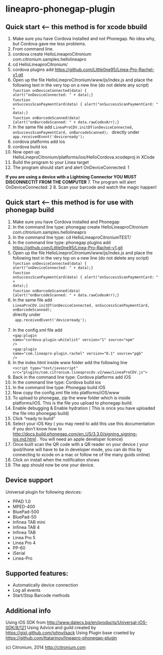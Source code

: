 lineapro-phonegap-plugin
========================

## Quick start <-- this method is for xcode bbuild
1. Make sure you have Cordova installed and not Phonegap.  No idea why, but Cordova gave me less problems.<br>
2. From command line.<br>
3. cordova create HelloLineaproCitronium com.citronium.samples.hellolineapro<br>
4. cd HelloLineaproCitronium/<br>
5. cordova plugins add https://github.com/Little0ne95/Linea-Pro-Rachel-v1.git<br>
6. Open up the file HelloLineproCitronium/www/js/index.js and place the following text in the very top on a new line (do not delete any script)<br><code>function onDeviceConnected(data) { alert("onDeviceConnected: " + data);}</code> <br><code>function onSuccessScanPaymentCard(data) { alert("onSuccessScanPaymentCard: " + data);}</code><br><code>function onBarcodeScanned(data) {alert("onBarcodeScanned: " + data.rawCodesArr);}</code><br>
7. In the same file add <code>LineaProCDV.initDT(onDeviceConnected, onSuccessScanPaymentCard, onBarcodeScanned); </code> directly under <code> app.receivedEvent('deviceready');</code><br>
8. cordova platforms add ios<br>
9. cordova build ios<br>
10. Now open up HelloLineproCitronium/platforms/ios/HelloCordova.xcodeproj in XCode<br>
11. Build the program to your Linea target<br>
12. The program should start and alert OnDeviceConnected: 1<br>

**If you are using a device with a Lightning Connector YOU MUST DISCONNECTIT FROM THE COMPUTER**
7. The program will alert OnDeviceConnected: 2
8. Scan your barcode and watch the magic happen!

## Quick start <-- this method is for use with phonegap build<br>
1.	Make sure you have Cordova installed and Phonegap<br>
2.	In the command line type: phonegap create HelloLineaproCitronium com.citronium.samples.hellolineapro<br>
3.	In the command line type:  cd HelloLineaproCitroniumTEST/<br>
4.	In the command line type:  phonegap  plugins add https://github.com/Little0ne95/Linea-Pro-Rachel-v1.git<br>
5.	Open up the file HelloLineproCitronium/www/js/index.js and place the following text in the very top on a new line (do not delete any script)<br>
<code>function onDeviceConnected(data) { alert("onDeviceConnected: " + data);} </code><br>
<code>function onSuccessScanPaymentCard(data) { alert("onSuccessScanPaymentCard: " + data);}</code><br>
<code>function onBarcodeScanned(data) {alert("onBarcodeScanned: " + data.rawCodesArr);}</code><br>
6.	In the same file add <br>
<code>LineaProCDV.initDT(onDeviceConnected, onSuccessScanPaymentCard, onBarcodeScanned);</code>  
directly under <br>
<code> app.receivedEvent('deviceready'); </code><br>
7.	In the config.xml file add<br>
<code><</code><code>gap:plugin name="cordova-plugin-whitelist" version="1" source="npm" /></code><br>
<code><</code><code>gap:plugin name="com.lineapro-plugin.rachel" version="0.1" source="pgb" /></code><br>
8.	In the index.html inside www folder add the following line<br>
<code><</code><code>script type="text/javascript" src="plugins/com.citronium.lineaprocdv.v2/www/LineaProCDV.js"></script></code><br>
9.	Back in the command line type: Cordova platforms add iOS<br>
10.	In the command line type: Cordova  build ios<br>
11.	In the command line type:  Phonegap build iOS<br>
12.	Now copy the config.xml file into platforms/iOS/www<br>
13.	To upload to phonegap, zip the www folder  which is inside platforms/iOS. This is the file you upload to phonegap build.<br>
14.	Enable debugging & Enable hydration ( This is once you have uploaded the file into phonegap build)<br>
15.	Click “ready to build”<br>
16.	Select your iOS Key ( you may need to  add this use this documentation if you don’t know how to http://docs.build.phonegap.com/en_US/3.3.0/signing_signing-ios.md.html . You will need an apple developer licence)<br>
17.	Once built scan the QR code with a QR reader on your device ( your ipod/ihone will have to be in developer mode, you can do this by connecting to xcode on a mac or follow ne of the many guids online)<br>
18.	Click on install when the notification shows<br>
19.	The app should now be one your device.<br>



## Device support
Universal plugin for following devices:

* PPAD 1.0
* MPED-400
* BluePad-500
* BluePad-50
* Infinea TAB mini
* Infinea TAB 4
* Infinea TAB
* Linea Pro 5
* Linea Pro 4
* PP-60
* iSerial
* Linea-Pro

## Supported features:

* Automatically device connection
* Log all events
* Start/Stop Barcode methods

## Additional info

Using iOS SDK from http://www.datecs.bg/en/products/Universal-iOS-SDK/8/121
Using Advice and guild created by https://gist.github.com/johnvilsack
Using Plugin base craeted by https://github.com/ttatarinov/lineapro-phonegap-plugin

(c) Citronium, 2014
http://citronium.com
